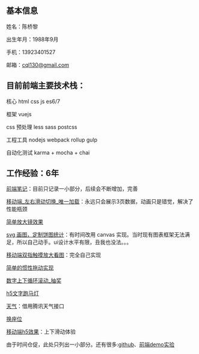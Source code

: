 
## 基本信息

姓名：陈桥黎

出生年月：1988年9月

手机：13923401527

邮箱：cql130@gmail.com

## 目前前端主要技术栈：

核心 html css js es6/7 

框架 vuejs

css 预处理 less sass postcss

工程工具 nodejs webpack rollup gulp 

自动化测试 karma + mocha + chai 

## 工作经验：6年

[前端笔记](http://cqlql.github.io/note/#19)：目前只记录一小部分，后续会不断增加，完善

[移动端_左右滑动切换_唯一加载](http://cqlql.github.io/demo/20160919_mobile_左右滑动切换_唯一加载/dist)：永远只会展示3页数据，动画只是错觉，解决了性能瓶颈

[简单放大镜效果](http://cqlql.github.io/demo/20160830_简单放大镜效果)

[svg 画图，定制饼图统计](http://cqlql.github.io/demo/20170816_分块饼图统计/dist/index.html)：有时间改用 canvas 实现。当时现有图表框架无法满足，所以自己动手。ui设计水平有限，丑我也没法。。。

[移动端双指触摸放大看图](http://cqlql.github.io/demo/20170407_移动端_仿微信截图/dist)：完全自己实现

[简单的惯性拖动实现](http://cqlql.github.io/demo/20170104_惯性拖动/view.html)

[数字上下循环滚动_抽奖](http://cqlql.github.io/demo/20161230_数字上下循环滚动_抽奖/index1.html)

[h5文字跑马灯](http://cqlql.github.io/demo/20161207_文字跑马灯)

[天气](http://cqlql.github.io/demo/20161201_天气_农历年/dist)：借用腾讯天气接口

[换座位](http://cqlql.github.io/demo/20160801_座位表/placetable_example_plus.html)

[移动端h5效果](http://cqlql.github.io/demo/20151023_%E7%A7%BB%E5%8A%A8%E7%AB%AF_%E4%B8%8A%E4%B8%8B%E6%BB%91%E5%8A%A8%E5%88%87%E6%8D%A2_%E9%A3%8E%E6%A0%BC1_css%E7%89%88/)：上下滑动体验

由于时间仓促，此处只列出一小部分。还有很多:[github](https://github.com/cqlql)、[前端demo实验](https://github.com/cqlql/cqlql.github.io/tree/master/demo)
